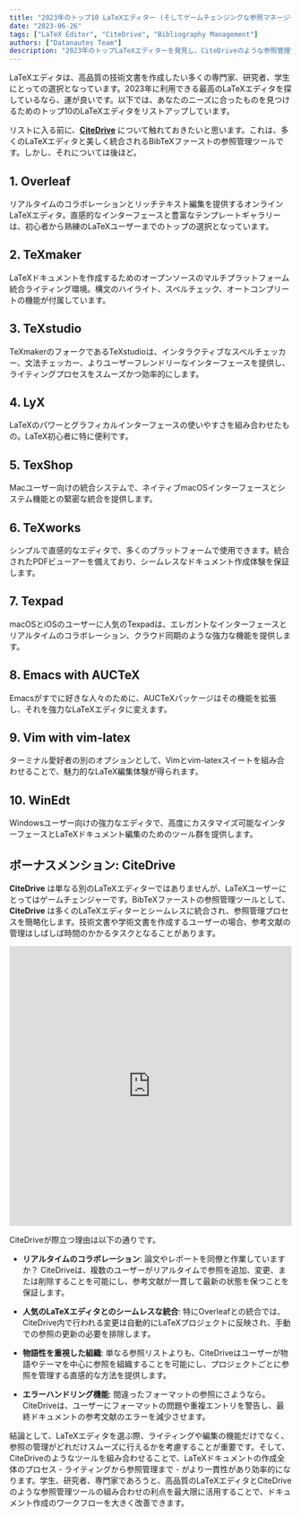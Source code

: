 ```yaml
---
title: "2023年のトップ10 LaTeXエディター (そしてゲームチェンジングな参照マネージャー)"
date: "2023-06-26"
tags: ["LaTeX Editor", "CiteDrive", "Bibliography Management"]
authors: ["Datanautes Team"]
description: "2023年のトップLaTeXエディターを発見し、CiteDriveのような参照管理ツールの統合がどのようにして文書作成プロセスを強化するかを学びましょう。"
---
```


LaTeXエディタは、高品質の技術文書を作成したい多くの専門家、研究者、学生にとっての選択となっています。2023年に利用できる最高のLaTeXエディタを探しているなら、運が良いです。以下では、あなたのニーズに合ったものを見つけるためのトップ10のLaTeXエディタをリストアップしています。

リストに入る前に、**[CiteDrive](https://www.citedrive.com/)** について触れておきたいと思います。これは、多くのLaTeXエディタと美しく統合されるBibTeXファーストの参照管理ツールです。しかし、それについては後ほど。

## 1. Overleaf

リアルタイムのコラボレーションとリッチテキスト編集を提供するオンラインLaTeXエディタ。直感的なインターフェースと豊富なテンプレートギャラリーは、初心者から熟練のLaTeXユーザーまでのトップの選択となっています。

## 2. TeXmaker

LaTeXドキュメントを作成するためのオープンソースのマルチプラットフォーム統合ライティング環境。構文のハイライト、スペルチェック、オートコンプリートの機能が付属しています。

## 3. TeXstudio

TeXmakerのフォークであるTeXstudioは、インタラクティブなスペルチェッカー、文法チェッカー、よりユーザーフレンドリーなインターフェースを提供し、ライティングプロセスをスムーズかつ効率的にします。

## 4. LyX

LaTeXのパワーとグラフィカルインターフェースの使いやすさを組み合わせたもの。LaTeX初心者に特に便利です。

## 5. TexShop

Macユーザー向けの統合システムで、ネイティブmacOSインターフェースとシステム機能との緊密な統合を提供します。

## 6. TeXworks

シンプルで直感的なエディタで、多くのプラットフォームで使用できます。統合されたPDFビューアーを備えており、シームレスなドキュメント作成体験を保証します。

## 7. Texpad

macOSとiOSのユーザーに人気のTexpadは、エレガントなインターフェースとリアルタイムのコラボレーション、クラウド同期のような強力な機能を提供します。

## 8. Emacs with AUCTeX

Emacsがすでに好きな人々のために、AUCTeXパッケージはその機能を拡張し、それを強力なLaTeXエディタに変えます。

## 9. Vim with vim-latex

ターミナル愛好者の別のオプションとして、Vimとvim-latexスイートを組み合わせることで、魅力的なLaTeX編集体験が得られます。

## 10. WinEdt

Windowsユーザー向けの強力なエディタで、高度にカスタマイズ可能なインターフェースとLaTeXドキュメント編集のためのツール群を提供します。

## ボーナスメンション: CiteDrive

**CiteDrive** は単なる別のLaTeXエディターではありませんが、LaTeXユーザーにとってはゲームチェンジャーです。BibTeXファーストの参照管理ツールとして、**CiteDrive** は多くのLaTeXエディターとシームレスに統合され、参照管理プロセスを簡略化します。技術文書や学術文書を作成するユーザーの場合、参考文献の管理はしばしば時間のかかるタスクとなることがあります。

<iframe width="100%" height="500" src="https://www.youtube.com/embed/bHD94qM0vyg?si=UPPfnUF9kpY3PnYN" title="YouTube video player" frameborder="0" allow="accelerometer; autoplay; clipboard-write; encrypted-media; gyroscope; picture-in-picture; web-share" allowfullscreen></iframe>


CiteDriveが際立つ理由は以下の通りです。

- **リアルタイムのコラボレーション**: 論文やレポートを同僚と作業していますか？ CiteDriveは、複数のユーザーがリアルタイムで参照を追加、変更、または削除することを可能にし、参考文献が一貫して最新の状態を保つことを保証します。
    
- **人気のLaTeXエディタとのシームレスな統合**: 特にOverleafとの統合では、CiteDrive内で行われる変更は自動的にLaTeXプロジェクトに反映され、手動での参照の更新の必要を排除します。

- **物語性を重視した組織**: 単なる参照リストよりも、CiteDriveはユーザーが物語やテーマを中心に参照を組織することを可能にし、プロジェクトごとに参照を管理する直感的な方法を提供します。

- **エラーハンドリング機能**: 間違ったフォーマットの参照にさようなら。CiteDriveは、ユーザーにフォーマットの問題や重複エントリを警告し、最終ドキュメントの参考文献のエラーを減少させます。

結論として、LaTeXエディタを選ぶ際、ライティングや編集の機能だけでなく、参照の管理がどれだけスムーズに行えるかを考慮することが重要です。そして、CiteDriveのようなツールを組み合わせることで、LaTeXドキュメントの作成全体のプロセス - ライティングから参照管理まで - がより一貫性があり効率的になります。学生、研究者、専門家であろうと、高品質のLaTeXエディタとCiteDriveのような参照管理ツールの組み合わせの利点を最大限に活用することで、ドキュメント作成のワークフローを大きく改善できます。
